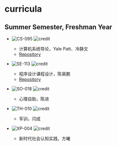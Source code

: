 # curricula

## Summer Semester, Freshman Year

* ![CS-095](https://img.shields.io/badge/CS-095-brightgreen.svg?style=flat-square)
![credit](https://img.shields.io/badge/credit-2.0-brightgreen.svg?style=flat-square)
  * 计算机系统导论，Yale Patt、冷静文
  * [Repository](https://github.com/yuetsin/CS-095)
  
* ![SE-113](https://img.shields.io/badge/SE-113-green.svg?style=flat-square)
![credit](https://img.shields.io/badge/credit-1.0-green.svg?style=flat-square)
  * 程序设计课程设计，陈昊鹏
  * [Repository](https://github.com/yuetsin/SE-113)
  
* ![SO-018](https://img.shields.io/badge/SO-018-yellowgreen.svg?style=flat-square)
![credit](https://img.shields.io/badge/credit-2.0-yellowgreen.svg?style=flat-square)
  * 心理自助，陈进
 
* ![TH-010](https://img.shields.io/badge/TH-010-yellow.svg?style=flat-square)
![credit](https://img.shields.io/badge/credit-3.0-yellow.svg?style=flat-square)
  * 军训，闫成
 
* ![XP-004](https://img.shields.io/badge/XP-004-orange.svg?style=flat-square)
![credit](https://img.shields.io/badge/credit-2.0-orange.svg?style=flat-square)
  * 新时代社会认知实践，方曦
